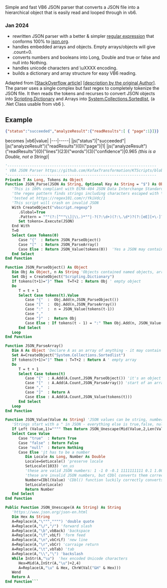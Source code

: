 Simple and fast VB6 JSON parser that converts a JSON file into a hierarchical object that is easily read and looped through in vb6.  
### Jan 2024
* rewritten JSON parser with a better & simpler [regular expression](https://regex101.com/r/gtAJps/1) that conforms 100% to [json.org](https://json.org).  
* handles embedded arrays and objects. Empty arrays/objects will give .count=0.
* converts numbers and booleans into Long, Double and true or false and null into Nothing.
* handles unicode characters and \uXXXX encoding.
* builds a dictionary and array structure for easy VB6 reading.

Adapted from [[StackOverflow article](https://stackoverflow.com/questions/6627652/parsing-json-in-excel-vba)] [[description by the original Author](https://medium.com/swlh/excel-vba-parse-json-easily-c2213f4d8e7a)].   
The parser uses a single complex but fast regex to completely tokenize the JSON file.  It then reads the tokens and recurses to convert JSON objects into [Scripting.Dictionary](https://learn.microsoft.com/en-us/office/vba/Language/Reference/User-Interface-Help/dictionary-object) and Arrays into [System.Collections.Sortedlist](https://learn.microsoft.com/en-us/dotnet/api/system.collections.sortedlist?view=net-8.0), (a .Net Class usable from vb6 ).  
## Example  
```json
{"status":"succeeded","analyzeResult":{"readResults":[ { "page":1}]}}
```
becomes
|vb6|value|
|---|-----|
|js("status")|"succeeded"|
|js("analyzeResult")("readResults")(0)("page")|1|
|js("analyzeResult")("readResults")(0)("lines")(23)("words")(3)("confidence")|0.965 *(this is a Double, not a String)*|

```vb
'-------------------------------------------------------------------
' VBA JSON Parser https://github.com/KofaxTransformation/KTScripts/blob/master/JSON%20parser%20in%20vb.md
'-------------------------------------------------------------------
Private T As Long, Tokens As Object
Function JSON_Parse(JSON As String, Optional Key As String = "$") As Object
   'This is 100% compliant with ECMA-404 JSON Data Interchange Standard at https://www.json.org/json-en.html
   'the regex pattern finds strings including characters escaped with \ OR numbers OR true/false/null OR \\{}:,[]
   'tested at https://regex101.com/r/YkiVdc/1
   'This script will crash on invalid JSON
   With CreateObject("vbscript.regexp")
      .Global=True
      .Pattern = """(?:[^""\\]|\\.)*""|-?(?:\d+)(?:\.\d*)?(?:[eE][+\-]?\d+)?|(?:true|false|null)|[\[\]{}:,]"
      Set tokens=.Execute(JSON)
   End With
   T=0
   Select Case Tokens(0)
      Case "{"  : Return JSON_ParseObject()
      Case "["  : Return JSON_ParseArray()
      Case Else : Return JSON_Value(tokens(0))  'Yes a JSON may contain just 1 value
   End Select
End Function

Function JSON_ParseObject() As Object
   Dim Obj As Object, n As String 'Objects contained named objects, arrays or values
   Set Obj = CreateObject("Scripting.Dictionary")
   If tokens(t+1)="}" Then  T=T+2 : Return Obj ' empty object
   Do
      T = t + 1
      Select Case tokens(t).Value
         Case "{"  :  Obj.Add(n,JSON_ParseObject())
         Case "["  :  Obj.Add(n,JSON_ParseArray())
         Case ":"  :  n = JSON_Value(tokens(t-1))
         Case ","
         Case "}"  :  Return Obj
         Case Else : If tokens(t - 1) = ":" Then Obj.Add(n, JSON_Value(tokens(t)))
      End Select
   Loop
End Function

Function JSON_ParseArray()
   Dim A As Object 'Declare A as an array of anything - it may contain strings, booleans, numbers, objects and arrays
   Set A=CreateObject("System.Collections.Sortedlist")
   If tokens(t+1)="]" Then : T=T+2 : Return A ' empty array
   Do
      T = t + 1
      Select Case tokens(t)
         Case "{"  : A.Add(A.Count,JSON_ParseObject()) 'it's an object so recurse
         Case "["  : A.Add(A.Count,JSON_ParseArray()) 'start of an array inside an array
         Case ","  :
         Case "]"  : Return A
         Case Else : A.Add(A.Count,JSON_Value(tokens(t)))
      End Select
   Loop
End Function

Function JSON_Value(Value As String) 'JSON values can be string, number, true, false or null
   'Strings start with a " in JSON - everything else is true,false, null or a number
   If Left (Value,1)="""" Then Return JSON_Unescape(Mid(Value,2,Len(Value)-2)) 'strip " from begin and end of string
   Select Case Value
      Case "true"  : Return True
      Case "false" : Return False
      Case "null"  : Return Nothing
      Case Else 'it has to be a number
         Dim Locale As Long, Number As Double
         Locale=GetLocale() 'preserve locale
         SetLocale(1033) 'en_us
         'these are valid JSON numbers: 1 -1 0 -0.1 1111111111 0.1 1.0000 1.0e5 -1e-5 1E5 0e3 0e-3
         'these are invalid JSON numbers, but CDbl converts them correctly: +1 .6 1.e5 -.5 e6
         Number=CDbl(Value) 'CDbl() function luckily correctly converts all allowed JSON number formats
         SetLocale(Locale)
         Return Number
   End Select
End Function

Public Function JSON_Unescape(A As String) As String
   'https://www.json.org/json-en.html
   Dim Hex As String
   A=Replace(A,"\""","""") 'double quote
   A=Replace(A,"\/","/") 'forward slash
   A=Replace(A,"\b",vbBack) 'backspace
   A=Replace(A,"\f",vbLf) 'form feed
   A=Replace(A,"\n",vbCrLf) 'new line
   A=Replace(A,"\r",vbCr) 'carraige return
   A=Replace(A,"\t",vbTab) 'tab
   A=Replace(A,"\\","\") 'backslash
   While InStr(A,"\u")  'hex encoded Unicode characters
      Hex=Mid(A,InStr(A,"\u")+2,4)
      A=Replace(A,"\u" & Hex, ChrW(Val("&H" & Hex)))
   Wend
   Return A
End Function```
